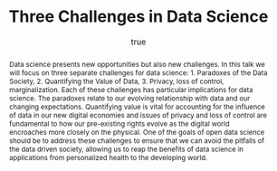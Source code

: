 ---
title: Three Challenges in Data Science
abstract: >
  Data science presents new opportunities but also new challenges. In
  this talk we will focus on three separate challenges for data
  science: 1. Paradoxes of the Data Society, 2. Quantifying the Value
  of Data, 3. Privacy, loss of control, marginalization. Each of these
  challenges has particular implications for data science.  The
  paradoxes relate to our evolving relationship with data and our
  changing expectations.  Quantifying value is vital for accounting
  for the influence of data in our new digital economies and issues of
  privacy and loss of control are fundamental to how our pre-existing
  rights evolve as the digital world encroaches more closely on the
  physical. One of the goals of open data science should be to address
  these challenges to ensure that we can avoid the pitfalls of the
  data driven society, allowing us to reap the benefits of data
  science in applications from personalized health to the developing
  world.
author:
- family: Lawrence
  given: Neil D.
  gscholar: r3SJcvoAAAAJ
  institute: University of Sheffield
  twitter: lawrennd
  url: http://inverseprobability.com
categories:
- Lawrence-manchester17
day: 21
month: 2
year: 2017
errata: []
key: Lawrence-manchester17
layout: talk
reveal:
venue: Advanced Data Analytics Seminars, Data Science Institute, University of Manchester
venue_url: http://www.datascience.manchester.ac.uk/about/what-we-do/advanced-data-analytics-seminars/
---